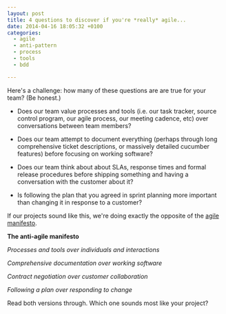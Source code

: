```yaml
---
layout: post
title: 4 questions to discover if you're *really* agile...
date: 2014-04-16 18:05:32 +0100
categories:
  - agile
  - anti-pattern
  - process
  - tools
  - bdd

---
```


Here's a challenge: how many of these questions are are true for your team? (Be honest.)

* Does our team value processes and tools (i.e. our task tracker, source control program, our agile process, our meeting cadence, etc) over conversations between team members?

* Does our team attempt to document everything (perhaps through long comprehensive ticket descriptions, or massively detailed cucumber features) before focusing on working software?

* Does our team think about about SLAs, response times and formal release procedures before shipping something and having a conversation with the customer about it?

* Is following the plan that you agreed in sprint planning more important than changing it in response to a customer?

If our projects sound like this, we're doing exactly the opposite of the [agile manifesto](http://agilemanifesto.org/).

**The anti-agile manifesto**

*Processes and tools over individuals and interactions*

*Comprehensive documentation over working software*

*Contract negotiation over customer collaboration*

*Following a plan over responding to change*

Read both versions through. Which one sounds most like your project?
